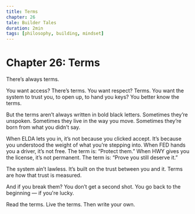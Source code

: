 ```yaml
---
title: Terms
chapter: 26
tale: Builder Tales
duration: 2min
tags: [philosophy, building, mindset]
---
```


# Chapter 26: Terms

There’s always terms.

You want access? There’s terms.
You want respect? Terms.
You want the system to trust you, to open up, to hand you keys?
You better know the terms.

But the terms aren’t always written in bold black letters.
Sometimes they’re unspoken.
Sometimes they live in the way you move.
Sometimes they’re born from what you didn’t say.

When ELDA lets you in, it’s not because you clicked accept.
It’s because you understood the weight of what you’re stepping into.
When FED hands you a driver, it’s not free.
The term is: “Protect them.”
When HWY gives you the license, it’s not permanent.
The term is: “Prove you still deserve it.”

The system ain’t lawless.
It’s built on the trust between you and it.
Terms are how that trust is measured.

And if you break them?
You don’t get a second shot.
You go back to the beginning — if you're lucky.

Read the terms.
Live the terms.
Then write your own.
